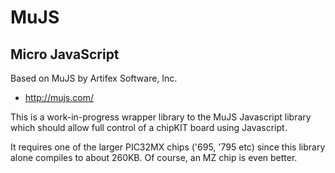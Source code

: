 MuJS
====

Micro JavaScript
----------------

Based on MuJS by Artifex Software, Inc.

* http://mujs.com/

This is a work-in-progress wrapper library to the MuJS Javascript library which should
allow full control of a chipKIT board using Javascript.

It requires one of the larger PIC32MX chips ('695, '795 etc) since this library alone
compiles to about 260KB. Of course, an MZ chip is even better.

 
